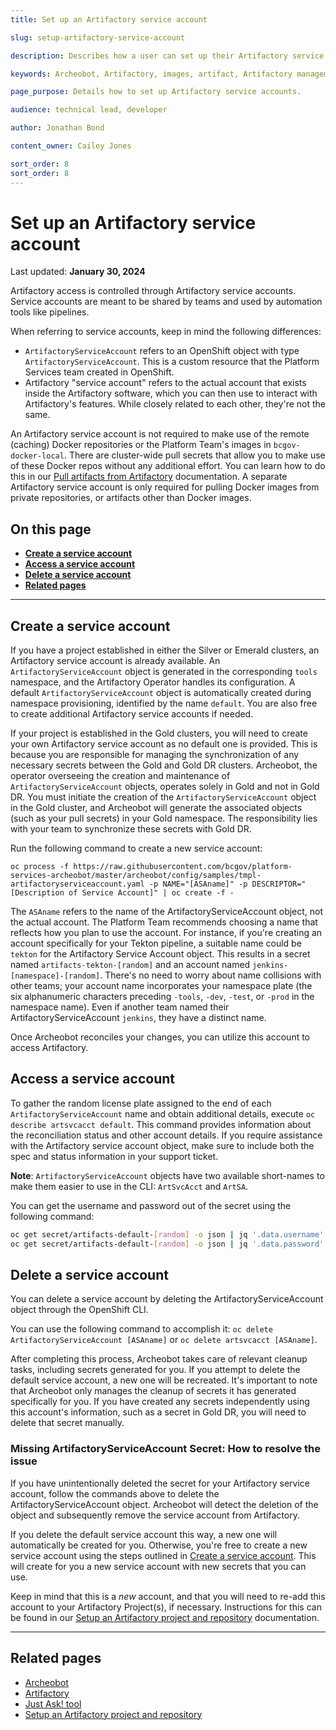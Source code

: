 ```yaml
---
title: Set up an Artifactory service account

slug: setup-artifactory-service-account

description: Describes how a user can set up their Artifactory service accounts.

keywords: Archeobot, Artifactory, images, artifact, Artifactory management, service account

page_purpose: Details how to set up Artifactory service accounts.

audience: technical lead, developer

author: Jonathan Bond

content_owner: Cailey Jones

sort_order: 8
sort_order: 8
---
```


# Set up an Artifactory service account
Last updated: **January 30, 2024**

Artifactory access is controlled through Artifactory service accounts. Service accounts are meant to be shared by teams and used by automation tools like pipelines.

When referring to service accounts, keep in mind the following differences:
* `ArtifactoryServiceAccount` refers to an OpenShift object with type `ArtifactoryServiceAccount`. This is a custom resource that the Platform Services team created in OpenShift.
* Artifactory "service account" refers to the actual account that exists inside the Artifactory software, which you can then use to interact with Artifactory's features. While closely related to each other, they're not the same.

An Artifactory service account is not required to make use of the remote (caching) Docker repositories or the Platform Team's images in `bcgov-docker-local`. There are cluster-wide pull secrets that allow you to make use of these Docker repos without any additional effort. You can learn how to do this in our [Pull artifacts from Artifactory](../build-deploy-and-maintain-apps/push-pull-artifacts-artifactory.md) documentation. A separate Artifactory service account is only required for pulling Docker images from private repositories, or artifacts other than Docker images. 


## On this page
- **[Create a service account](#create-a-service-account)**
- **[Access a service account](#access-a-service-account)**
- **[Delete a service account](#delete-a-service-account)**
- **[Related pages](#related-pages)**

---

## Create a service account

If you have a project established in either the Silver or Emerald clusters, an Artifactory service account is already available. An `ArtifactoryServiceAccount` object is generated in the corresponding `tools` namespace, and the Artifactory Operator handles its configuration. A default `ArtifactoryServiceAccount` object is automatically created during namespace provisioning, identified by the name `default`. You are also free to create additional Artifactory service accounts if needed.

If your project is established in the Gold clusters, you will need to create your own Artifactory service account as no default one is provided. This is because you are responsible for managing the synchronization of any necessary secrets between the Gold and Gold DR clusters. Archeobot, the operator overseeing the creation and maintenance of `ArtifactoryServiceAccount` objects, operates solely in Gold and not in Gold DR. You must initiate the creation of the `ArtifactoryServiceAccount` object in the Gold cluster, and Archeobot will generate the associated objects (such as your pull secrets) in your Gold namespace. The responsibility lies with your team to synchronize these secrets with Gold DR.

Run the following command to create a new service account:

`oc process -f https://raw.githubusercontent.com/bcgov/platform-services-archeobot/master/archeobot/config/samples/tmpl-artifactoryserviceaccount.yaml -p NAME="[ASAname]" -p DESCRIPTOR="[Description of Service Account]" | oc create -f -`

The `ASAname` refers to the name of the ArtifactoryServiceAccount object, not the actual account. The Platform Team recommends choosing a name that reflects how you plan to use the account. For instance, if you're creating an account specifically for your Tekton pipeline, a suitable name could be `tekton` for the Artifactory Service Account object. This results in a secret named `artifacts-tekton-[random]` and an account named `jenkins-[namespace]-[random]`. There's no need to worry about name collisions with other teams; your account name incorporates your namespace plate (the six alphanumeric characters preceding `-tools`, `-dev`, `-test`, or `-prod` in the namespace name). Even if another team named their ArtifactoryServiceAccount `jenkins`, they have a distinct name.

Once Archeobot reconciles your changes, you can utilize this account to access Artifactory.

## Access a service account

To gather the random license plate assigned to the end of each `ArtifactoryServiceAccount` name and obtain additional details, execute `oc describe artsvcacct default`. This command provides information about the reconciliation status and other account details. If you require assistance with the Artifactory service account object, make sure to include both the spec and status information in your support ticket.

**Note**: `ArtifactoryServiceAccount` objects have two available short-names to make them easier to use in the CLI: `ArtSvcAcct` and `ArtSA`.

You can get the username and password out of the secret using the following command:

```bash
oc get secret/artifacts-default-[random] -o json | jq '.data.username' | tr -d "\"" | base64 -d
oc get secret/artifacts-default-[random] -o json | jq '.data.password' | tr -d "\"" | base64 -d
```

## Delete a service account

You can delete a service account by deleting the ArtifactoryServiceAccount object through the OpenShift CLI. 

You can use the following command to accomplish it:
`oc delete ArtifactoryServiceAccount [ASAname]` or `oc delete artsvcacct [ASAname]`.

After completing this process, Archeobot takes care of relevant cleanup tasks, including secrets generated for you. If you attempt to delete the default service account, a new one will be recreated. It's important to note that Archeobot only manages the cleanup of secrets it has generated specifically for you. If you have created any secrets independently using this account's information, such as a secret in Gold DR, you will need to delete that secret manually.

### Missing ArtifactoryServiceAccount Secret: How to resolve the issue

If you have unintentionally deleted the secret for your Artifactory service account, follow the commands above to delete the ArtifactoryServiceAccount object. Archeobot will detect the deletion of the object and subsequently remove the service account from Artifactory.

If you delete the default service account this way, a new one will automatically be created for you. Otherwise, you're free to create a new service account using the steps outlined in [Create a service account](#create-a-service-account). This will create for you a new service account with new secrets that you can use.

Keep in mind that this is a _new_ account, and that you will need to re-add this account to your Artifactory Project(s), if necessary. Instructions for this can be found in our [Setup an Artifactory project and repository](../build-deploy-and-maintain-apps/setup-artifactory-project-repository.md) documentation.

---
## Related pages

* [Archeobot](https://github.com/bcgov/platform-services-archeobot)
* [Artifactory](https://artifacts.developer.gov.bc.ca)
* [Just Ask! tool](https://just-ask.developer.gov.bc.ca/)
* [Setup an Artifactory project and repository](../build-deploy-and-maintain-apps/setup-artifactory-project-repository.md)


